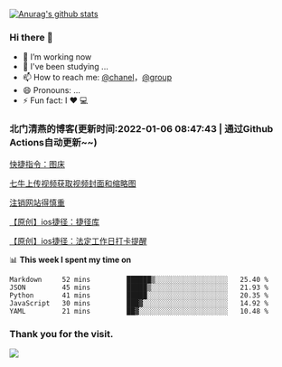 [![Anurag's github stats](https://github-readme-stats.vercel.app/api?username=bmqy)](https://github.com/anuraghazra/github-readme-stats)
### Hi there 👋
- 🔭 I’m working now
- 🌱 I've been studying ...
- 📫 How to reach me: [@chanel](https://t.me/tcbmqy)，[@group](https://t.me/tgbmqy)
- 😄 Pronouns: ...
- ⚡ Fun fact:  I ❤️ 💻

<!--START_SECTION:bmqy-->

### 北门清燕的博客(更新时间:2022-01-06 08:47:43 | 通过Github Actions自动更新~~)

[快捷指令：图床](https://www.bmqy.net/2637.html)

[七牛上传视频获取视频封面和缩略图](https://www.bmqy.net/2444.html)

[注销网站得慎重](https://www.bmqy.net/2364.html)

[【原创】ios捷径：捷径库](https://www.bmqy.net/2342.html)

[【原创】ios捷径：法定工作日打卡提醒](https://www.bmqy.net/2318.html)

<!--END_SECTION:bmqy-->

📊 **This week I spent my time on**
<!--START_SECTION:waka-->
```text
Markdown     52 mins         ██████▒░░░░░░░░░░░░░░░░░░   25.40 % 
JSON         45 mins         █████▒░░░░░░░░░░░░░░░░░░░   21.93 % 
Python       41 mins         █████░░░░░░░░░░░░░░░░░░░░   20.35 % 
JavaScript   30 mins         ███▓░░░░░░░░░░░░░░░░░░░░░   14.92 % 
YAML         21 mins         ██▓░░░░░░░░░░░░░░░░░░░░░░   10.48 % 
```
<!--END_SECTION:waka-->

### Thank you for the visit.
![](http://profile-counter.glitch.me/bmqy/count.svg)
